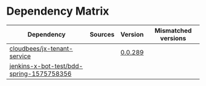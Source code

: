 # Dependency Matrix

Dependency | Sources | Version | Mismatched versions
---------- | ------- | ------- | -------------------
[cloudbees/jx-tenant-service](https://github.com/cloudbees/jx-tenant-service) |  | [0.0.289](https://github.com/cloudbees/jx-tenant-service/releases/tag/v0.0.289) | 
[jenkins-x-bot-test/bdd-spring-1575758356](https://github.com/jenkins-x-bot-test/bdd-spring-1575758356.git) |  | []() | 
